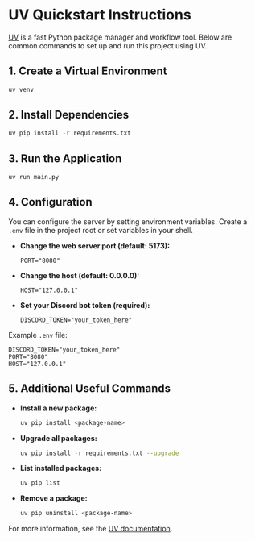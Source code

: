 # UV Quickstart Instructions

[UV](https://github.com/astral-sh/uv) is a fast Python package manager and workflow tool. Below are common commands to set up and run this project using UV.

## 1. Create a Virtual Environment

```sh
uv venv
```

## 2. Install Dependencies

```sh
uv pip install -r requirements.txt
```

## 3. Run the Application

```sh
uv run main.py
```

## 4. Configuration

You can configure the server by setting environment variables. Create a `.env` file in the project root or set variables in your shell.

- **Change the web server port (default: 5173):**
  ```
  PORT="8080"
  ```
- **Change the host (default: 0.0.0.0):**
  ```
  HOST="127.0.0.1"
  ```
- **Set your Discord bot token (required):**
  ```
  DISCORD_TOKEN="your_token_here"
  ```

Example `.env` file:
```
DISCORD_TOKEN="your_token_here"
PORT="8080"
HOST="127.0.0.1"
```

## 5. Additional Useful Commands

- **Install a new package:**
  ```sh
  uv pip install <package-name>
  ```
- **Upgrade all packages:**
  ```sh
  uv pip install -r requirements.txt --upgrade
  ```
- **List installed packages:**
  ```sh
  uv pip list
  ```
- **Remove a package:**
  ```sh
  uv pip uninstall <package-name>
  ```

For more information, see the [UV documentation](https://github.com/astral-sh/uv).
